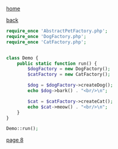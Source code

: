 [home](./page01.md)

[back](./page06.md)


```php
require_once 'AbstractPetFactory.php';
require_once 'DogFactory.php';
require_once 'CatFactory.php';


class Demo {
    public static function run() {
        $dogFactory = new DogFactory();
        $catFactory = new CatFactory();

        $dog = $dogFactory->createDog();
        echo $dog->bark() . "<br/>\n";

        $cat = $catFactory->createCat();
        echo $cat->meow() . "<br/>\n";
    }
}

Demo::run();

```

[page 8](./page08.md)
